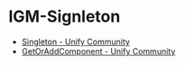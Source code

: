 # IGM-Signleton

- [Singleton - Unify Community](https://web.archive.org/web/20201112042127/https://wiki.unity3d.com/index.php/Singleton)
- [GetOrAddComponent - Unify Community](https://web.archive.org/web/20210126224926/https://wiki.unity3d.com/index.php/GetOrAddComponent)
